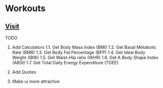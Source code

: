 # Workouts

## [Visit](https://prmane03.github.io/Workouts/)

TODO

1. Add Calculators
  1.1. Get Body Mass Index (BMI)
  1.2. Get Basal Metabolic Rate (BMR)
  1.3. Get Body Fat Percentage (BFP)
  1.4. Get Ideal Body Weight (IBW)
  1.5. Get Waist–Hip ratio (WHR)
  1.6. Get A Body Shape Index (ABSI)
  1.7. Get Total Daily Energy Expenditure (TDEE)

2. Add Quotes 
4. Make ui more attractive
